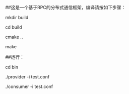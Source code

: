 ##这是一个基于RPC的分布式通信框架，编译请按如下步骤：

mkdir build

cd build

cmake ..

make

##运行：

cd bin

./provider -i test.conf

./consumer -i test.conf
